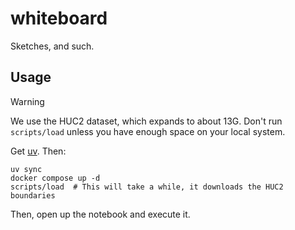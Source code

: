 # whiteboard

Sketches, and such.

## Usage

> [!WARNING]
> We use the HUC2 dataset, which expands to about 13G.
> Don't run `scripts/load` unless you have enough space on your local system.

Get [uv](https://docs.astral.sh/uv/getting-started/installation/).
Then:

```shell
uv sync
docker compose up -d
scripts/load  # This will take a while, it downloads the HUC2 boundaries
```

Then, open up the notebook and execute it.
